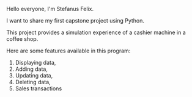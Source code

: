 Hello everyone, I'm Stefanus Felix.

I want to share my first capstone project using Python.

This project provides a simulation experience of a cashier machine in a coffee shop.

Here are some features available in this program:

1. Displaying data,
2. Adding data,
3. Updating data,
4. Deleting data,
5. Sales transactions

